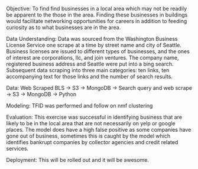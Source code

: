 
Objective:
To find find businesses in a local area which may not be readily be apparent to the those in the area.  Finding these businesses in buildings would facilitate networking opportunities for careers in addition to feeding curiosity as to what businesses are in the area.

Data Understanding:
Data was sourced from the Washington Business License Service one scrape at a time by street name and city of Seattle.  Business licenses are issued to different types of businesses, and the ones of interest are corporations, llc, and join ventures.  The company name, registered business address and Seattle were put into a bing search.  Subsequent data scraping into three main categories: ten links, ten accompanying text for those links and the number of search results.

Data:
Web Scraped BLS -> S3 -> MongoDB -> Search query and web scrape -> S3 -> MongoDB -> Python

Modeling:
TFID was performed and follow on nmf clustering

Evaluation:
This exercise was successful in identifying business that are likely to be in the local area that are not necessarily on yelp or google places.  The model does have a high false positive as some companies have gone out of business, sometimes this is caught by the model which identifies bankrupt companies by collector agencies and credit related services.

Deployment:
This will be rolled out and it will be awesome.
